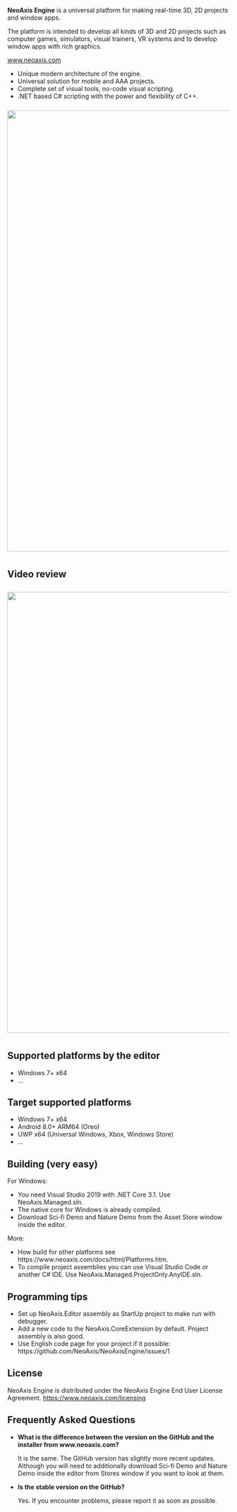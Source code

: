 <b>NeoAxis Engine</b> is a universal platform for making real-time 3D, 2D projects and window apps.

The platform is intended to develop all kinds of 3D and 2D projects such as computer games, simulators, visual trainers, VR systems and to develop window apps with rich graphics.

<a href="https://www.neoaxis.com/">www.neoaxis.com</a>

<ul>
<li>Unique modern architecture of the engine.</li>
<li>Universal solution for mobile and AAA projects.</li>
<li>Complete set of visual tools, no-code visual scripting.</li>
<li>.NET based C# scripting with the power and flexibility of C++.</li>
</ul>

<div class="image" align="center"><a href="https://www.neoaxis.com/images/2021_2/NeoAxis_2021_2_CharacterScene.png"><img src="https://www.neoaxis.com/images/2021_2/NeoAxis_2021_2_CharacterScene.jpg" alt="" width="1000" vspace="10"></a></div>

<h2>Video review</h2>

<div class="image" align="center"><a href="https://www.youtube.com/watch?v=nlSIoIIBAuo"><img src="https://www.neoaxis.com/video/NeoAxis.jpg" alt="" width="1000" vspace="10"></a></div>

<h2>Supported platforms by the editor</h2>
<ul>
<li>Windows 7+ x64</li>
<li>...</li>
</ul>

<h2>Target supported platforms</h2>
<ul>
<li>Windows 7+ x64</li>
<li>Android 8.0+ ARM64 (Oreo)</li>
<li>UWP x64 (Universal Windows, Xbox, Windows Store)</li>
<li>...</li>
</ul>

<h2>Building (very easy)</h2>

For Windows:
<ul>
<li>You need Visual Studio 2019 with .NET Core 3.1. Use NeoAxis.Managed.sln.</li>
<li>The native core for Windows is already compiled.</li>
<li>Download Sci-fi Demo and Nature Demo from the Asset Store window inside the editor.</li>
</ul>

More:
<ul>
<li>How build for other platforms see https://www.neoaxis.com/docs/html/Platforms.htm.</li>
<li>To compile project assemblies you can use Visual Studio Code or another C# IDE. Use NeoAxis.Managed.ProjectOnly.AnyIDE.sln.</li>
</ul>

<h2>Programming tips</h2>
<ul>
<li>Set up NeoAxis.Editor assembly as StartUp project to make run with debugger.</li>
<li>Add a new code to the NeoAxis.CoreExtension by default. Project assembly is also good.</li>
<li>Use English code page for your project if it possible: https://github.com/NeoAxis/NeoAxisEngine/issues/1</li>
</ul>

<h2>License</h2>

NeoAxis Engine is distributed under the NeoAxis Engine End User License Agreement. https://www.neoaxis.com/licensing

<h2>Frequently Asked Questions</h2>
<ul>
<li><b>What is the difference between the version on the GitHub and the installer from www.neoaxis.com?</b>

It is the same. The GitHub version has slightly more recent updates. Although you will need to additionally download Sci-fi Demo and Nature Demo inside the editor from Stores window if you want to look at them.

<li><b>Is the stable version on the GitHub?</b>

Yes. If you encounter problems, please report it as soon as possible.</li>

</ul>
